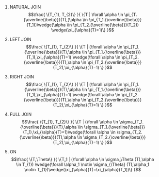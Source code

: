 1. NATURAL JOIN
$$\frac{
\{T_{1}, T_{2}\}
}{
\{T | 
 \forall \alpha \in \pi_{T.{\overline{\beta}}}(T),(\alpha \in \pi_{T_1.{\overline{\beta}}}(T_1))\wedge(\alpha \in \pi_{T_2.{\overline{\beta}}}(T_2)) \wedge(\xi_{\alpha}(T)=1)\} 
}$$

2. LEFT JOIN
$$\frac{
\{T_{1}, T_{2}\}
}{
\{T | 
 (\forall \alpha \in \pi_{T_1.{\overline{\beta}}}(T),\alpha \in \pi_{T_1.{\overline{\beta}}}(T_1),\xi_{\alpha}(T)=1) \wedge(\forall \alpha \in \pi_{T_2.{\overline{\beta}}}(T),\alpha \in \pi_{T_2.{\overline{\beta}}}(T_2),\xi_{\alpha}(T)=1) \}
}$$

3. RIGHT JOIN
$$\frac{
\{T_{1}, T_{2}\}
}{
\{T | 
 (\forall \alpha \in \pi_{T_1.{\overline{\beta}}}(T),\alpha \in \pi_{T_1.{\overline{\beta}}}(T_1),\xi_{\alpha}(T)=1) \wedge(\forall \alpha \in \pi_{T_2.{\overline{\beta}}}(T),\alpha \in \pi_{T_2.{\overline{\beta}}}(T_2),\xi_{\alpha}(T)=1) \}
}$$

4. FULL JOIN
$$\frac{
\{T_{1}, T_{2}\}
}{
\{T | 
 (\forall \alpha \in \sigma_{T_1.{\overline{\beta}}}(T),\alpha \in \sigma_{T_1.{\overline{\beta}}}(T_1),\xi_{\alpha}(T)=1)\wedge(\forall \alpha \in \sigma_{T_2.{\overline{\beta}}}(T),\alpha \in \sigma_{T_2.{\overline{\beta}}}(T_2),\xi_{\alpha}(T)=1) \}
}$$

5. ON
$$\frac{
\{T,\Theta\}
}{
\{T_1 | (\forall \alpha \in \sigma_\Theta (T),\alpha \in T_{1}) \wedge(\forall \alpha_1 \notin \sigma_{\Theta} (T),\alpha_1 \notin T_{1})\wedge(\xi_{\alpha}(T)=\xi_{\alpha}(T_1))\}
}$$












